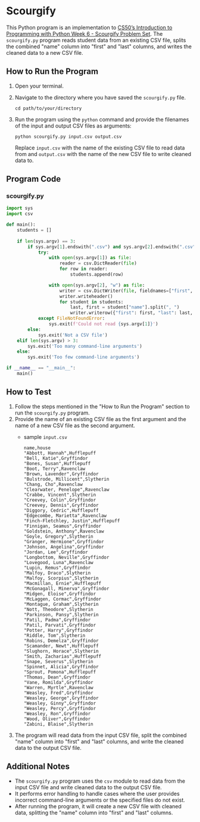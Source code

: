 # Scourgify

This Python program is an implementation to [CS50’s Introduction to Programming with Python Week 6 - Scourgify Problem Set](https://cs50.harvard.edu/python/2022/psets/6/scourgify/). The `scourgify.py` program reads student data from an existing CSV file, splits the combined "name" column into "first" and "last" columns, and writes the cleaned data to a new CSV file.

## How to Run the Program

1. Open your terminal.
2. Navigate to the directory where you have saved the `scourgify.py` file.

   ```
   cd path/to/your/directory
   ```

3. Run the program using the `python` command and provide the filenames of the input and output CSV files as arguments:

   ```
   python scourgify.py input.csv output.csv
   ```

   Replace `input.csv` with the name of the existing CSV file to read data from and `output.csv` with the name of the new CSV file to write cleaned data to.

## Program Code

### scourgify.py

```python
import sys
import csv

def main():
    students = []
    
    if len(sys.argv) == 3:
        if sys.argv[1].endswith(".csv") and sys.argv[2].endswith(".csv"):
            try:
                with open(sys.argv[1]) as file:
                    reader = csv.DictReader(file)
                    for row in reader:
                        students.append(row)

                with open(sys.argv[2], "w") as file:
                    writer = csv.DictWriter(file, fieldnames=["first", "last", "house"])
                    writer.writeheader()
                    for student in students:
                        last, first = student["name"].split(", ")
                        writer.writerow({"first": first, "last": last, "house": student["house"]})
            except FileNotFoundError:
                sys.exit(f'Could not read {sys.argv[1]}')
        else:
            sys.exit('Not a CSV file')
    elif len(sys.argv) > 3:
        sys.exit('Too many command-line arguments')
    else:
        sys.exit('Too few command-line arguments')

if __name__ == "__main__":
    main()
```

## How to Test

1. Follow the steps mentioned in the "How to Run the Program" section to run the `scourgify.py` program.
2. Provide the name of an existing CSV file as the first argument and the name of a new CSV file as the second argument.
    - sample `input.csv`
        
        ```
        name,house
        "Abbott, Hannah",Hufflepuff
        "Bell, Katie",Gryffindor
        "Bones, Susan",Hufflepuff
        "Boot, Terry",Ravenclaw
        "Brown, Lavender",Gryffindor
        "Bulstrode, Millicent",Slytherin
        "Chang, Cho",Ravenclaw
        "Clearwater, Penelope",Ravenclaw
        "Crabbe, Vincent",Slytherin
        "Creevey, Colin",Gryffindor
        "Creevey, Dennis",Gryffindor
        "Diggory, Cedric",Hufflepuff
        "Edgecombe, Marietta",Ravenclaw
        "Finch-Fletchley, Justin",Hufflepuff
        "Finnigan, Seamus",Gryffindor
        "Goldstein, Anthony",Ravenclaw
        "Goyle, Gregory",Slytherin
        "Granger, Hermione",Gryffindor
        "Johnson, Angelina",Gryffindor
        "Jordan, Lee",Gryffindor
        "Longbottom, Neville",Gryffindor
        "Lovegood, Luna",Ravenclaw
        "Lupin, Remus",Gryffindor
        "Malfoy, Draco",Slytherin
        "Malfoy, Scorpius",Slytherin
        "Macmillan, Ernie",Hufflepuff
        "McGonagall, Minerva",Gryffindor
        "Midgen, Eloise",Gryffindor
        "McLaggen, Cormac",Gryffindor
        "Montague, Graham",Slytherin
        "Nott, Theodore",Slytherin
        "Parkinson, Pansy",Slytherin
        "Patil, Padma",Gryffindor
        "Patil, Parvati",Gryffindor
        "Potter, Harry",Gryffindor
        "Riddle, Tom",Slytherin
        "Robins, Demelza",Gryffindor
        "Scamander, Newt",Hufflepuff
        "Slughorn, Horace",Slytherin
        "Smith, Zacharias",Hufflepuff
        "Snape, Severus",Slytherin
        "Spinnet, Alicia",Gryffindor
        "Sprout, Pomona",Hufflepuff
        "Thomas, Dean",Gryffindor
        "Vane, Romilda",Gryffindor
        "Warren, Myrtle",Ravenclaw
        "Weasley, Fred",Gryffindor
        "Weasley, George",Gryffindor
        "Weasley, Ginny",Gryffindor
        "Weasley, Percy",Gryffindor
        "Weasley, Ron",Gryffindor
        "Wood, Oliver",Gryffindor
        "Zabini, Blaise",Slytherin
        ```
3. The program will read data from the input CSV file, split the combined "name" column into "first" and "last" columns, and write the cleaned data to the output CSV file.

## Additional Notes

- The `scourgify.py` program uses the `csv` module to read data from the input CSV file and write cleaned data to the output CSV file.
- It performs error handling to handle cases where the user provides incorrect command-line arguments or the specified files do not exist.
- After running the program, it will create a new CSV file with cleaned data, splitting the "name" column into "first" and "last" columns.